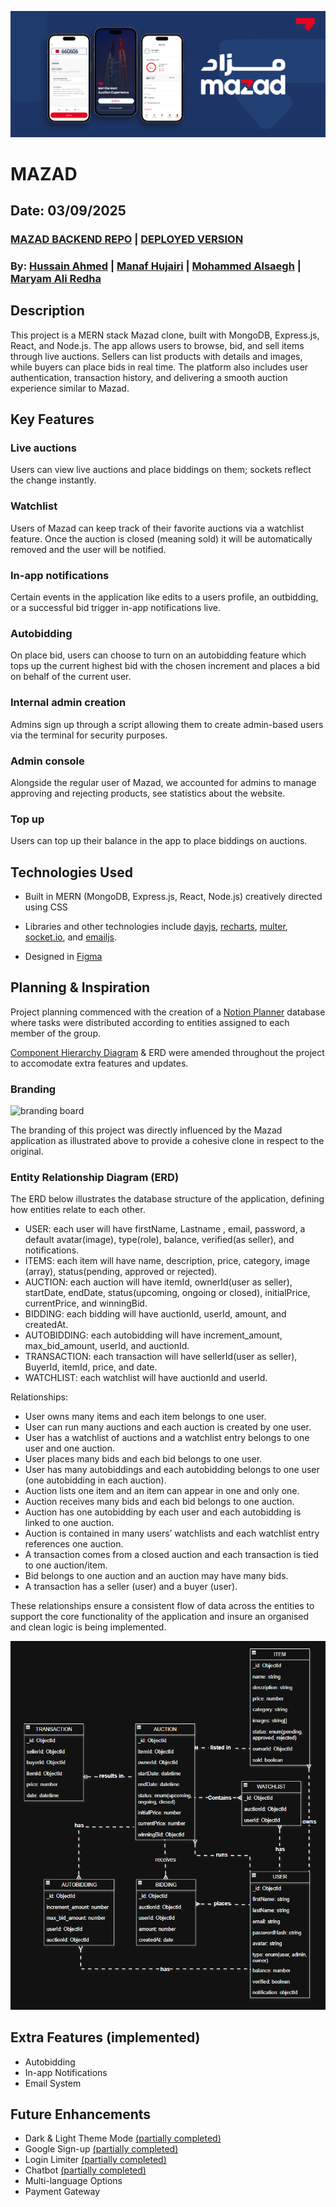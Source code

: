 ![header](/public/design-images/banner.png)

# MAZAD

## Date: 03/09/2025

### [MAZAD BACKEND REPO](https://github.com/hussainmohd03/mazad-backend) | [DEPLOYED VERSION](http://mazad-bh.surge.sh/)

### By: [Hussain Ahmed](https://github.com/hussainmohd03) | [Manaf Hujairi](https://github.com/Manaf-10) | [Mohammed Alsaegh](https://github.com/MohamedAlsaegh) | [Maryam Ali Redha](https://github.com/maryamalihasanebrahim)

## **Description**
This project is a MERN stack Mazad clone, built with MongoDB, Express.js, React, and Node.js. The app allows users to browse, bid, and sell items through live auctions. Sellers can list products with details and images, while buyers can place bids in real time. The platform also includes user authentication, transaction history, and delivering a smooth auction experience similar to Mazad.

## **Key Features**
### **Live auctions** 
Users can view live auctions and place biddings on them; sockets reflect the change instantly. 

### **Watchlist** 
Users of Mazad can keep track of their favorite auctions via a watchlist feature. Once the auction is closed (meaning sold) it will be automatically removed and the user will be notified.

### **In-app notifications** 
Certain events in the application like edits to a users profile, an outbidding, or a successful bid trigger in-app notifications live.

### **Autobidding** 
On place bid, users can choose to turn on an autobidding feature which tops up the current highest bid with the chosen increment and places a bid on behalf of the current user.

### **Internal admin creation**
Admins sign up through a script allowing them to create admin-based users via the terminal for security purposes. 

### **Admin console** 
Alongside the regular user of Mazad, we accounted for admins to manage approving and rejecting products, see statistics about the website.

### **Top up** 
Users can top up their balance in the app to place biddings on auctions.

## **Technologies Used**

- Built in MERN (MongoDB, Express.js, React, Node.js) creatively directed using CSS

- Libraries and other technologies include [dayjs](https://day.js.org/), [recharts](https://recharts.org/en-US), [multer](https://www.npmjs.com/package/multer), [socket.io](https://socket.io/docs/v4/), and [emailjs](https://www.emailjs.com/).

- Designed in [Figma](https://www.figma.com/design/6Qd1w4GM21mcFWZkxZ3Pht/Mazad?node-id=0-1&t=UKvIVKRsOu3QsRXZ-1)

## **Planning & Inspiration**

Project planning commenced with the creation of a [Notion Planner](https://www.notion.so/Mazad-2562d10679d68003b85cd8988bd70bb2?source=copy_link) database where tasks were distributed according to entities assigned to each member of the group.

[Component Hierarchy Diagram](https://www.canva.com/design/DAGwokIeK7M/8g7vGFOHSABMzxOSa5yo2g/edit?utm_content=DAGwokIeK7M&utm_campaign=designshare&utm_medium=link2&utm_source=sharebutton) & ERD were amended throughout the project to accomodate extra features and updates.

### **Branding**

![branding board](/public/design-images/branding.png)

The branding of this project was directly influenced by the Mazad application as illustrated above to provide a cohesive clone in respect to the original.

### **Entity Relationship Diagram (ERD)**
The ERD below illustrates the database structure of the application, defining how entities relate to each other.

- USER: each user will have firstName, Lastname , email, password, a default avatar(image), type(role), balance, verified(as seller), and notifications.
- ITEMS: each item will have name, description, price, category, image (array), status(pending, approved or rejected).
- AUCTION: each auction will have itemId, ownerId(user as seller), startDate, endDate, status(upcoming, ongoing or closed), initialPrice, currentPrice, and winningBid.
- BIDDING: each bidding will have auctionId, userId, amount, and createdAt.
- AUTOBIDDING: each autobidding will have increment_amount, max_bid_amount, userId, and auctionId.
- TRANSACTION: each transaction will have sellerId(user as seller), BuyerId, itemId, price, and date.
- WATCHLIST: each watchlist will have auctionId and userId.

Relationships:
- User owns many items and each item belongs to one user.
- User can run many auctions and each auction is created by one user.
- User has a watchlist of auctions and a watchlist entry belongs to one user and one auction.
- User places many bids and each bid belongs to one user.
- User has many autobiddings and each autobidding belongs to one user (one autobidding in each auction).
- Auction lists one item and an item can appear in one and only one.
- Auction receives many bids and each bid belongs to one auction.
- Auction has one autobidding by each user and each autobidding is linked to one auction.
- Auction is contained in many users’ watchlists and each watchlist entry references one auction.
- A transaction comes from a closed auction and each transaction is tied to one auction/item.
- Bid belongs to one auction and an auction may have many bids.
- A transaction has a seller (user) and a buyer (user).

These relationships ensure a consistent flow of data across the entities to support the core functionality of the application and insure an organised and clean logic is being implemented.


![erd](/public/design-images/image.png)

## **Extra Features (implemented)**

- Autobidding
- In-app Notifications
- Email System

## **Future Enhancements**

- Dark & Light Theme Mode [(partially completed)](https://github.com/MohamedAlsaegh)
- Google Sign-up [(partially completed)](https://github.com/hussainmohd03)
- Login Limiter [(partially completed)](https://github.com/hussainmohd03)
- Chatbot [(partially completed)](https://github.com/hussainmohd03)
- Multi-language Options
- Payment Gateway
